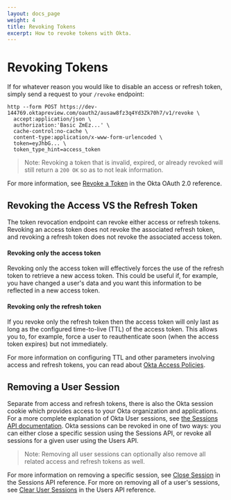 ```yaml
---
layout: docs_page
weight: 4
title: Revoking Tokens
excerpt: How to revoke tokens with Okta.
---
```


# Revoking Tokens

If for whatever reason you would like to disable an access or refresh token, simply send a request to your `/revoke` endpoint:

```
http --form POST https://dev-144769.oktapreview.com/oauth2/ausaw8fz3q4Yd3Zk70h7/v1/revoke \
  accept:application/json \
  authorization:'Basic ZmEz...' \
  cache-control:no-cache \
  content-type:application/x-www-form-urlencoded \
  token=eyJhbG... \
  token_type_hint=access_token
```

> Note: Revoking a token that is invalid, expired, or already revoked will still return a `200 OK` so as to not leak information.

For more information, see [Revoke a Token](https://developer.okta.com/docs/api/resources/oauth2.html#revoke-a-token) in the Okta OAuth 2.0 reference.

## Revoking the Access VS the Refresh Token

The token revocation endpoint can revoke either access or refresh tokens. Revoking an access token does not revoke the associated refresh token, and revoking a refresh token does not revoke the associated access token. 

#### Revoking only the access token

Revoking only the access token will effectively forces the use of the refresh token to retrieve a new access token. This could be useful if, for example, you have changed a user's data and you want this information to be reflected in a new access token.

#### Revoking only the refresh token 

If you revoke only the refresh token then the access token will only last as long as the configured time-to-live (TTL) of the access token. This allows you to, for example, force a user to reauthenticate soon (when the access token expires) but not immediately. 

For more information on configuring TTL and other parameters involving access and refresh tokens, you can read about [Okta Access Policies](https://developer.okta.com/standards/OAuth/index#access-policies).

## Removing a User Session

Separate from access and refresh tokens, there is also the Okta session cookie which provides access to your Okta organization and applications. For a more complete explanation of Okta User sessions, see [the Sessions API documentation](https://developer.okta.com/docs/api/resources/sessions.html). Okta sessions can be revoked in one of two ways: you can either close a specific session using the Sessions API, or revoke all sessions for a given user using the Users API. 

> Note: Removing all user sessions can optionally also remove all related access and refresh tokens as well.

For more information on removing a specific session, see [Close Session](https://developer.okta.com/docs/api/resources/sessions.html#close-session) in the Sessions API reference. For more on removing all of a user's sessions, see [Clear User Sessions](https://developer.okta.com/docs/api/resources/users.html#clear-user-sessions) in the Users API reference.


